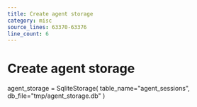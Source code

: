 ```yaml
---
title: Create agent storage
category: misc
source_lines: 63370-63376
line_count: 6
---
```


# Create agent storage
agent_storage = SqliteStorage(
    table_name="agent_sessions",
    db_file="tmp/agent_storage.db"
)

